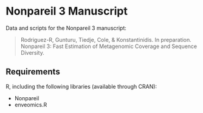 # Nonpareil 3 Manuscript

Data and scripts for the Nonpareil 3 manuscript:

> Rodriguez-R, Gunturu, Tiedje, Cole, & Konstantinidis. In preparation.
> Nonpareil 3: Fast Estimation of Metagenomic Coverage and Sequence Diversity.


## Requirements

R, including the following libraries (available through CRAN):

* Nonpareil
* enveomics.R

